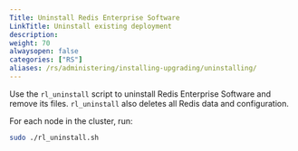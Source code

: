 ```yaml
---
Title: Uninstall Redis Enterprise Software
LinkTitle: Uninstall existing deployment
description:
weight: 70
alwaysopen: false
categories: ["RS"]
aliases: /rs/administering/installing-upgrading/uninstalling/
---
```


Use the `rl_uninstall` script to uninstall Redis Enterprise Software and remove its files. `rl_uninstall` also deletes all Redis data and configuration.

For each node in the cluster, run:

```sh
sudo ./rl_uninstall.sh
```
